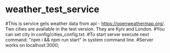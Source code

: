 # weather_test_service
#This is service gets weather data from api - https://openweathermap.org/. Two cities are
available in the test version. They are Kyiv and London.
#You can set city in config/cities_config.txt.
#To start server execute next command: "npm i && npm run start" in system command line. 
#Server works on localhost:3000;
